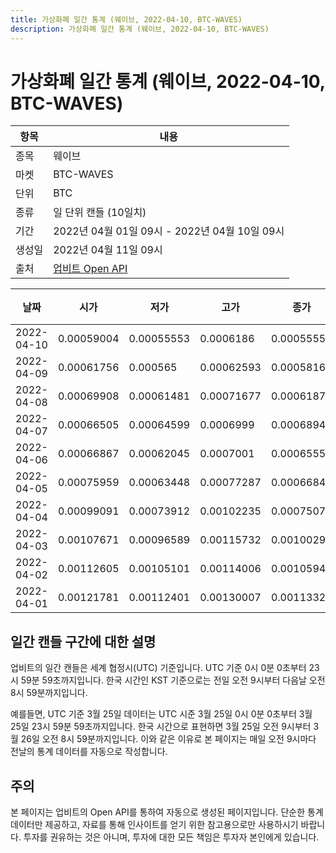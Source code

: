 ```yaml
---
title: 가상화폐 일간 통계 (웨이브, 2022-04-10, BTC-WAVES)
description: 가상화폐 일간 통계 (웨이브, 2022-04-10, BTC-WAVES)
---
```



가상화폐 일간 통계 (웨이브, 2022-04-10, BTC-WAVES)
===

|항목|내용|
|--|--|
|종목|웨이브|
|마켓|BTC-WAVES|
|단위|BTC|
|종류|일 단위 캔들 (10일치)|
|기간|2022년 04월 01일 09시 - 2022년 04월 10일 09시|
|생성일|2022년 04월 11일 09시|
|출처|[업비트 Open API](https://docs.upbit.com)|


|날짜|시가|저가|고가|종가|비고|
|--|--|--|--|--|--|
|2022-04-10|0.00059004|0.00055553|0.0006186|0.00055553|    |
|2022-04-09|0.00061756|0.000565|0.00062593|0.00058166|    |
|2022-04-08|0.00069908|0.00061481|0.00071677|0.0006187|    |
|2022-04-07|0.00066505|0.00064599|0.0006999|0.00068942|    |
|2022-04-06|0.00066867|0.00062045|0.0007001|0.00065551|    |
|2022-04-05|0.00075959|0.00063448|0.00077287|0.00066846|    |
|2022-04-04|0.00099091|0.00073912|0.00102235|0.00075071|    |
|2022-04-03|0.00107671|0.00096589|0.00115732|0.00100292|    |
|2022-04-02|0.00112605|0.00105101|0.00114006|0.00105948|    |
|2022-04-01|0.00121781|0.00112401|0.00130007|0.00113323|    |


일간 캔들 구간에 대한 설명
---


업비트의 일간 캔들은 세계 협정시(UTC) 기준입니다. 
UTC 기준 0시 0분 0초부터 23시 59분 59초까지입니다. 
한국 시간인 KST 기준으로는 전일 오전 9시부터 다음날 오전 8시 59분까지입니다. 


예를들면, UTC 기준 3월 25일 데이터는 UTC 시준 3월 25일 0시 0분 0초부터 3월 25일 23시 59분 59초까지입니다. 
한국 시간으로 표현하면 3월 25일 오전 9시부터 3월 26일 오전 8시 59분까지입니다. 
이와 같은 이유로 본 페이지는 매일 오전 9시마다 전날의 통계 데이터를 자동으로 작성합니다. 


주의
---


본 페이지는 업비트의 Open API를 통하여 자동으로 생성된 페이지입니다. 
단순한 통계 데이터만 제공하고, 자료를 통해 인사이트를 얻기 위한 참고용으로만 사용하시기 바랍니다. 
투자를 권유하는 것은 아니며, 투자에 대한 모든 책임은 투자자 본인에게 있습니다. 
